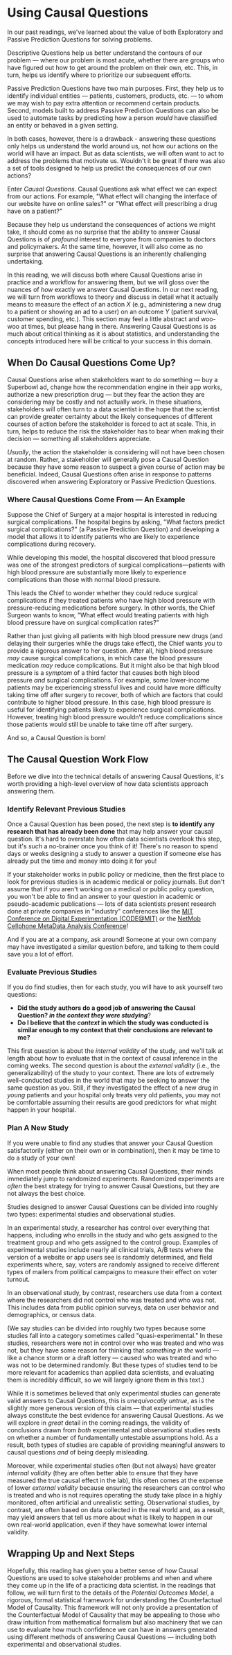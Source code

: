 # Using Causal Questions

In our past readings, we've learned about the value of both Exploratory and Passive Prediction Questions for solving problems. 

Descriptive Questions help us better understand the contours of our problem — where our problem is most acute, whether there are groups who have figured out how to get around the problem on their own, etc. This, in turn, helps us identify where to prioritize our subsequent efforts.

Passive Prediction Questions have two main purposes. First, they help us to identify individual entities — patients, customers, products, etc. — to whom we may wish to pay extra attention or recommend certain products. Second, models built to address Passive Prediction Questions can also be used to automate tasks by predicting how a person *would* have classified an entity or behaved in a given setting.

In both cases, however, there is a drawback - answering these questions only helps us understand the world around us, not how our actions on the world will have an impact. But as data scientists, we will often want to act to address the problems that motivate us. Wouldn't it be great if there was also a set of tools designed to help us predict the consequences of our own actions?

Enter *Causal Questions*. Causal Questions ask what effect we can expect from our actions. For example, "What effect will changing the interface of our website have on online sales?" or "What effect will prescribing a drug have on a patient?" 

Because they help us understand the consequences of actions we might take, it should come as no surprise that the ability to answer Causal Questions is of *profound* interest to everyone from companies to doctors and policymakers. At the same time, however, it will also come as no surprise that answering Causal Questions is an inherently challenging undertaking.

In this reading, we will discuss both where Causal Questions arise in practice and a workflow for answering them, but we will gloss over the nuances of *how* exactly we answer Causal Questions. In our next reading, we will turn from workflows to theory and discuss in detail what it actually means to measure the effect of an action $X$ (e.g., administering a new drug to a patient or showing an ad to a user) on an outcome $Y$ (patient survival, customer spending, etc.). This section may feel a little abstract and woo-woo at times, but please hang in there. Answering Causal Questions is as much about critical thinking as it is about statistics, and understanding the concepts introduced here will be critical to your success in this domain.

## When Do Causal Questions Come Up?

Causal Questions arise when stakeholders want to *do* something — buy a Superbowl ad, change how the recommendation engine in their app works, authorize a new prescription drug — but they fear the action they are considering may be costly and not actually work. In these situations, stakeholders will often turn to a data scientist in the hope that the scientist can provide greater certainty about the likely consequences of different courses of action before the stakeholder is forced to act at scale. This, in turn, helps to reduce the risk the stakeholder has to bear when making their decision — something all stakeholders appreciate.

*Usually*, the action the stakeholder is considering will not have been chosen at random. Rather, a stakeholder will generally pose a Causal Question because they have some reason to suspect a given course of action may be beneficial. Indeed, Causal Questions often arise in response to patterns discovered when answering Exploratory or Passive Prediction Questions.

### Where Causal Questions Come From — An Example

Suppose the Chief of Surgery at a major hospital is interested in reducing surgical complications. The hospital begins by asking, "What factors predict surgical complications?" (a Passive Prediction Question) and developing a model that allows it to identify patients who are likely to experience complications during recovery.

While developing this model, the hospital discovered that blood pressure was one of the strongest predictors of surgical complications—patients with high blood pressure are substantially more likely to experience complications than those with normal blood pressure.

This leads the Chief to wonder whether they could reduce surgical complications if they treated patients who have high blood pressure with pressure-reducing medications before surgery. In other words, the Chief Surgeon wants to know, "What effect would treating patients with high blood pressure have on surgical complication rates?"

Rather than just giving all patients with high blood pressure new drugs (and delaying their surgeries while the drugs take effect), the Chief wants *you* to provide a rigorous answer to her question. After all, high blood pressure *may* cause surgical complications, in which case the blood pressure medication *may* reduce complications. But it might also be that high blood pressure is a *symptom* of a third factor that causes both high blood pressure *and* surgical complications. For example, some lower-income patients may be experiencing stressful lives and could have more difficulty taking time off after surgery to recover, both of which are factors that could contribute to higher blood pressure. In this case, high blood pressure is useful for identifying patients likely to experience surgical complications. However, treating high blood pressure wouldn’t reduce complications since those patients would still be unable to take time off after surgery.

And so, a Causal Question is born!


<!-- 
## The Two-Fold Challenge of Causal Questions

For reasons we will detail in the next reading, answering Causal Questions is an inherently difficult task for deep epistemological reasons. In short, getting high *internal validity* when trying to answer Causal Questions is really hard, but answering Causal Questions almost always comes with significant external validity challenges as well. 

Why? Risk aversion!

The situations in which stakeholders ask data scientists to answer Causal Questions are precisely those in which stakeholders are afraid to "just try it" at full scale. Causal Questions usually arise when it’s too risky to try something at scale and a stakeholder wants you to "de-risk" their choice.

As a result, data scientists almost always have to generate an answer to a risky question, and where they aren’t allowed to try things at scale. Instead, they have to generate answers with small studies while ensuring external validity to the context the stakeholder cares about.

### The External Validity Challenge: An Example

Suppose you work for a medical device company in Boston that wants the US Food and Drug Administration (FDA) to authorize a new cochlear implant your company has developed. For reference, a cochlear implant is a partially surgically implanted device for helping those with certain types of hearing loss regain hearing. Before authorizing the device, the FDA wants to be sure that it's safe and effective — in other words, it wants to know what the *effect* of authorizing the device for patients throughout the United States would be on patient health.

Your job, therefore, is to conduct a study that (a) convincingly measures the effect of the device on patients (has high internal validity), *and* (b) does so in a way that convinces the FDA that the findings from your study are likely to be the same as what would be seen if the device were being used across the United States (has external validity to the context the FDAs cares about).

In medical trials, internal validity is usually ensured by conducting a randomized experiment — referred to as a Randomized Control Trial (RCT) in medical circles — according to a set of FDA requirements. We'll discuss what features must be present for us to have confidence in the results of a randomized experiment soon, but they include making sure that there are similar people in both the control group and the treatment group in terms of things we can measure (age, gender, etc.). This ensures we avoid an unlikely (and statistically unfortunate) situation, like only men ending up in the control group and only women ending up in the treatment group. This additionally helps us feel confident that people were truly randomly assigned to control and treatment groups.

External validity, by contrast, comes from things like *who* is enrolled in the trial. The average age of children getting cochlear implants is between 2 and 3, so if your study only included children between 12 and 18 months of age, the FDA may worry that the results of the study would not *generalize* to the US population as a whole.

In the context of a clinical trial, this issue of external validity may seem easy to address — just get a sample of people who "look like" the US population (when applying for US FDA approval)! Historically, however, [women](https://www.theguardian.com/lifeandstyle/2015/apr/30/fda-clinical-trials-gender-gap-epa-nih-institute-of-medicine-cardiovascular-disease)[^women_enrollment] and [minorities](https://www.thelancet.com/journals/lanam/article/PIIS2667-193X(22)00069-2/fulltext) have been underrepresented in clinical trial participants.[^minority_enrollment] Moreover, the people designing clinical trials often limit enrollment to participants who (aside from the specific condition being treated) are healthy to avoid complications. This reduction in complications may increase the *internal* validity, but as many patients face more than one health challenge, it may reduce external validity.

[^women_enrollment]: In 1977, the FDA banned enrollment of women of "childbearing potential" from Phase 1 and Phase 2 clinical trials in the [interest of avoiding birth defects](https://www.womenshealth.gov/30-achievements/04#:~:text=In%201977%2C%20the%20FDA%20issued,thalidomide\)%20causing%20serious%20birth%20defects.).

[^minority_enrollment]: This seems likely to be due, in part, to hesitancy to enroll in clinical trials by individuals aware of past abuses of minority patients, as in the [Tuskegee Syphilis Study](https://www.cdc.gov/tuskegee/index.html).

Outside of drug or medical device trials, however, external validity can be much harder to establish. For example, the functionality of many internet services and apps depends on network effects — testing out a new social feature on Instagram by making it available to only a handful of users in a randomized trial (an A/B test, in the language of tech companies) may not give you a meaningful sense of how the feature would be used if it was visible to all users. The way that bank customers use a new budgeting app in the context of a two-week study may not be indicative of how they would use it over the long run when the feature is no longer new. -->

## The Causal Question Work Flow

Before we dive into the technical details of answering Causal Questions, it's worth providing a high-level overview of how data scientists approach answering them.

### Identify Relevant Previous Studies

Once a Causal Question has been posed, the next step is **to identify any research that has already been done** that may help answer your causal question. It's hard to overstate how often data scientists overlook this step, but it's *such* a no-brainer once you think of it! There's no reason to spend days or weeks designing a study to answer a question if someone else has already put the time and money into doing it for you!

If your stakeholder works in public policy or medicine, then the first place to look for previous studies is in academic medical or policy journals. But don't assume that if you aren't working on a medical or public policy question, you won't be able to find an answer to your question in academic or pseudo-academic publications — lots of data scientists present research done at private companies in "industry" conferences like the [MIT Conference on Digital Experimentation (CODE@MIT)](https://ide.mit.edu/events/2022-conference-on-digital-experimentation-mit-codemit/) or the [NetMob Cellphone MetaData Analysis Conference](https://netmob.org/)!

And if you are at a company, ask around! Someone at your own company may have investigated a similar question before, and talking to them could save you a lot of effort.

### Evaluate Previous Studies

If you do find studies, then for each study, you will have to ask yourself two questions:

- **Did the study authors do a good job of answering the Causal Question? *in the context they were studying***?
- **Do I believe that the *context* in which the study was conducted is similar enough to my context that their conclusions are relevant to me?**

This first question is about the *internal validity* of the study, and we'll talk at length about how to evaluate that in the context of causal inference in the coming weeks. The second question is about the *external validity* (i.e., the generalizability) of the study to your context. There are lots of extremely well-conducted studies in the world that may be seeking to answer the same question as you. Still, if they investigated the effect of a new drug in *young* patients and your hospital only treats very old patients, you may not be comfortable assuming their results are good predictors for what might happen in your hospital.

### Plan A New Study

If you were unable to find any studies that answer your Causal Question satisfactorily (either on their own or in combination), then it may be time to do a study of your own!

When most people think about answering Causal Questions, their minds immediately jump to randomized experiments. Randomized experiments are *often* the best strategy for trying to answer Causal Questions, but they are not always the best choice.

Studies designed to answer Causal Questions can be divided into roughly two types: experimental studies and observational studies.

In an experimental study, a researcher has control over everything that happens, including who enrolls in the study and who gets assigned to the treatment group and who gets assigned to the control group. Examples of experimental studies include nearly all clinical trials, A/B tests where the version of a website or app users see is randomly determined, and field experiments where, say, voters are randomly assigned to receive different types of mailers from political campaigns to measure their effect on voter turnout.

In an observational study, by contrast, researchers use data from a context where the researchers did not control who was treated and who was not. This includes data from public opinion surveys, data on user behavior and demographics, or census data.

(We say studies can be divided into roughly two types because some studies fall into a category sometimes called "quasi-experimental." In these studies, researchers were not in control over who was treated and who was not, but they have some reason for thinking that *something in the world* — like a chance storm or a draft lottery — caused who was treated and who was not to be determined randomly. But these types of studies tend to be more relevant for academics than applied data scientists, and evaluating them is incredibly difficult, so we will largely ignore them in this text.)


While it is sometimes believed that only experimental studies can generate valid answers to Causal Questions, this is *unequivocally untrue*, as is the slightly more generous version of this claim — that experimental studies always constitute the best evidence for answering Causal Questions. As we will explore in *great* detail in the coming readings, the validity of conclusions drawn from *both* experimental and observational studies rests on whether a number of fundamentally untestable assumptions hold. As a result, both types of studies are capable of providing meaningful answers to causal questions *and* of being deeply misleading.

Moreover, while experimental studies often (but not always) have greater *internal validity* (they are often better able to ensure that they have measured the true causal effect in the lab), this often comes at the expense of lower *external validity* because ensuring the researchers can control who is treated and who is not requires operating the study take place in a highly monitored, often artificial and unrealistic setting. Observational studies, by contrast, are often based on data collected in the real world and, as a result, may yield answers that tell us more about what is likely to happen in our own real-world application, even if they have somewhat lower internal validity.

## Wrapping Up and Next Steps

Hopefully, this reading has given you a better sense of *how* Causal Questions are used to solve stakeholder problems and when and where they come up in the life of a practicing data scientist. In the readings that follow, we will turn first to the details of the *Potential Outcomes Model*, a rigorous, formal statistical framework for understanding the Counterfactual Model of Causality. This framework will not only provide a presentation of the Counterfactual Model of Causality that may be appealing to those who draw intuition from mathematical formalism but also machinery that we can use to evaluate how much confidence we can have in answers generated using different methods of answering Causal Questions — including both experimental and observational studies.
